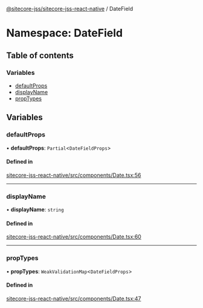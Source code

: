 [@sitecore-jss/sitecore-jss-react-native](../README.md) / DateField

# Namespace: DateField

## Table of contents

### Variables

- [defaultProps](DateField.md#defaultprops)
- [displayName](DateField.md#displayname)
- [propTypes](DateField.md#proptypes)

## Variables

### defaultProps

• **defaultProps**: `Partial`\<`DateFieldProps`\>

#### Defined in

[sitecore-jss-react-native/src/components/Date.tsx:56](https://github.com/Sitecore/jss/blob/d3b172b39/packages/sitecore-jss-react-native/src/components/Date.tsx#L56)

___

### displayName

• **displayName**: `string`

#### Defined in

[sitecore-jss-react-native/src/components/Date.tsx:60](https://github.com/Sitecore/jss/blob/d3b172b39/packages/sitecore-jss-react-native/src/components/Date.tsx#L60)

___

### propTypes

• **propTypes**: `WeakValidationMap`\<`DateFieldProps`\>

#### Defined in

[sitecore-jss-react-native/src/components/Date.tsx:47](https://github.com/Sitecore/jss/blob/d3b172b39/packages/sitecore-jss-react-native/src/components/Date.tsx#L47)
